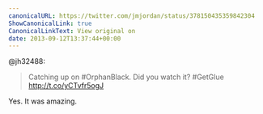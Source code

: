 ```yaml
---
canonicalURL: https://twitter.com/jmjordan/status/378150435359842304
ShowCanonicalLink: true
CanonicalLinkText: View original on
date: 2013-09-12T13:37:44+00:00
---
```

@jh32488:

> Catching up on #OrphanBlack. Did you watch it? #GetGlue http://t.co/yCTvfr5ogJ

Yes. It was amazing.